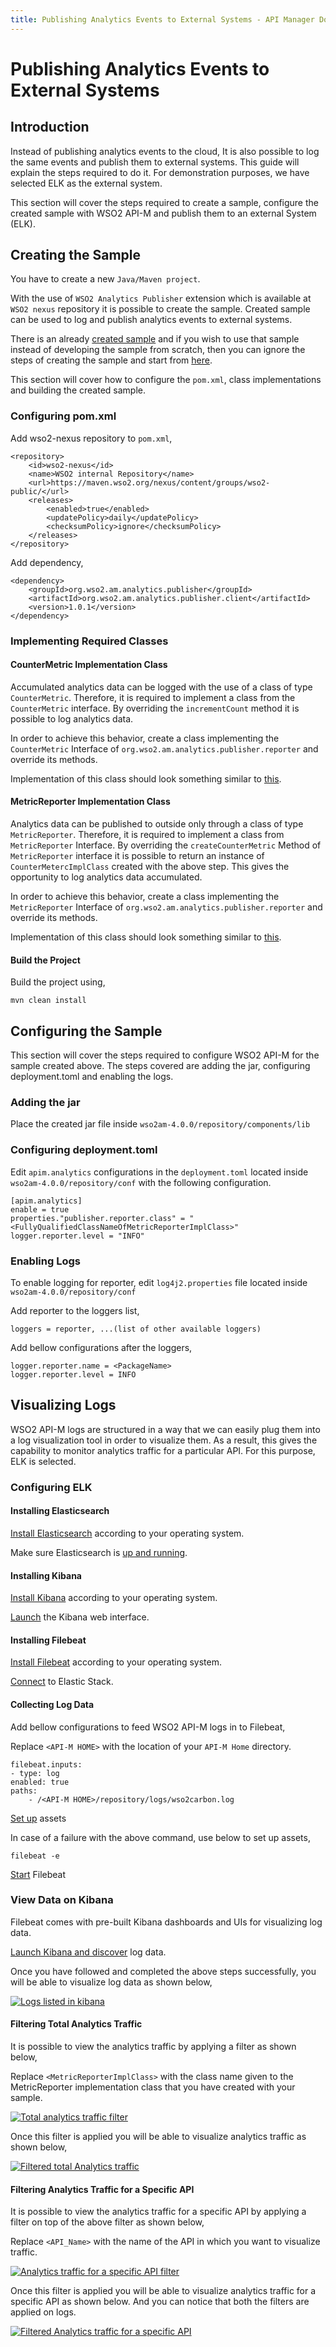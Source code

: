 ```yaml
---
title: Publishing Analytics Events to External Systems - API Manager Documentation 4.0.0
---
```


# Publishing Analytics Events to External Systems

## Introduction

Instead of publishing analytics events to the cloud, It is also possible to log the same events and publish them to external systems. This guide will explain the steps required to do it. For demonstration purposes, we have selected ELK as the external system.

This section will cover the steps required to create a sample, configure the created sample with WSO2 API-M and publish them to an external System (ELK).

## Creating the Sample

You have to create a new `Java/Maven project`. 

With the use of `WSO2 Analytics Publisher` extension which is available at `WSO2 nexus` repository it is possible to create the sample. Created sample can be used to log and publish analytics events to external systems.

There is an already [created sample](https://github.com/wso2/samples-apim/tree/master/analytics-event-publisher) and if you wish to use that sample instead of developing the sample from scratch, then you can ignore the steps of creating the sample and start from [here]({{base_path}}/api-analytics/samples/publishing-analytics-events-to-external-systems/#build-the-project).

This section will cover how to configure the `pom.xml`, class implementations and building the created sample.

### Configuring pom.xml

Add wso2-nexus repository to `pom.xml`,

    <repository>
        <id>wso2-nexus</id>
        <name>WSO2 internal Repository</name>
        <url>https://maven.wso2.org/nexus/content/groups/wso2-public/</url>
        <releases>
            <enabled>true</enabled>
            <updatePolicy>daily</updatePolicy>
            <checksumPolicy>ignore</checksumPolicy>
        </releases>
    </repository>

Add dependency,

    <dependency>
        <groupId>org.wso2.am.analytics.publisher</groupId>
        <artifactId>org.wso2.am.analytics.publisher.client</artifactId>
        <version>1.0.1</version>
    </dependency>

### Implementing Required Classes

#### CounterMetric Implementation Class

Accumulated analytics data can be logged with the use of a class of type `CounterMetric`. Therefore, it is required to implement a class from the `CounterMetric` interface. By overriding the `incrementCount` method it is possible to log analytics data.

In order to achieve this behavior, create a class implementing the `CounterMetric` Interface of `org.wso2.am.analytics.publisher.reporter` and override its methods.

Implementation of this class should look something similar to [this](https://github.com/wso2/samples-apim/blob/master/analytics-event-publisher/src/main/java/org.wso2.am.analytics.publisher.sample.reporter/LogCounterMetric.java).

#### MetricReporter Implementation Class

Analytics data can be published to outside only through a class of type `MetricReporter`.
Therefore, it is required to implement a class from `MetricReporter` Interface.
By overriding the `createCounterMetric` Method of `MetricReporter` interface it is possible to return an instance of `CounterMetercImplClass` created with the above step. This gives the opportunity to log analytics data accumulated.

In order to achieve this behavior, create a class implementing the `MetricReporter` Interface of `org.wso2.am.analytics.publisher.reporter` and override its methods.

Implementation of this class should look something similar to [this](https://github.com/wso2/samples-apim/blob/master/analytics-event-publisher/src/main/java/org.wso2.am.analytics.publisher.sample.reporter/CustomReporter.java).

#### Build the Project

Build the project using,

    mvn clean install

## Configuring the Sample

This section will cover the steps required to configure WSO2 API-M for the sample created above. The steps covered are adding the jar, configuring deployment.toml and enabling the logs.

### Adding the jar

Place the created jar file inside `wso2am-4.0.0/repository/components/lib`

### Configuring deployment.toml

Edit `apim.analytics` configurations in the `deployment.toml` located inside `wso2am-4.0.0/repository/conf` with the following configuration.

    [apim.analytics]
    enable = true
    properties."publisher.reporter.class" = "<FullyQualifiedClassNameOfMetricReporterImplClass>"
    logger.reporter.level = "INFO"

### Enabling Logs

To enable logging for reporter, edit `log4j2.properties` file located inside `wso2am-4.0.0/repository/conf` 

Add reporter to the loggers list,

    loggers = reporter, ...(list of other available loggers)

Add bellow configurations after the loggers,

    logger.reporter.name = <PackageName>
    logger.reporter.level = INFO

## Visualizing Logs

WSO2 API-M logs are structured in a way that we can easily plug them into a log visualization tool in order to visualize them. As a result, this gives the capability to monitor analytics traffic for a particular API. For this purpose, ELK is selected.

### Configuring ELK

#### Installing Elasticsearch

[Install Elasticsearch](https://www.elastic.co/guide/en/elastic-stack-get-started/7.13/get-started-elastic-stack.html#install-elasticsearch) according to your operating system.

Make sure Elasticsearch is [up and running](https://www.elastic.co/guide/en/elastic-stack-get-started/7.13/get-started-elastic-stack.html#_make_sure_elasticsearch_is_up_and_running).

#### Installing Kibana

[Install Kibana](https://www.elastic.co/guide/en/elastic-stack-get-started/7.13/get-started-elastic-stack.html#install-kibana) according to your operating system.

[Launch](https://www.elastic.co/guide/en/elastic-stack-get-started/7.13/get-started-elastic-stack.html#_launch_the_kibana_web_interface) the Kibana web interface.

#### Installing Filebeat

[Install Filebeat](https://www.elastic.co/guide/en/beats/filebeat/7.13/filebeat-installation-configuration.html#installation) according to your operating system.

[Connect](https://www.elastic.co/guide/en/beats/filebeat/7.13/filebeat-installation-configuration.html#set-connection) to Elastic Stack.

#### Collecting Log Data

Add bellow configurations to feed WSO2 API-M logs in to Filebeat,

Replace `<API-M HOME>` with the location of your `API-M Home` directory.

    filebeat.inputs:
    - type: log
    enabled: true
    paths:
        - /<API-M HOME>/repository/logs/wso2carbon.log

[Set up](https://www.elastic.co/guide/en/beats/filebeat/7.13/filebeat-installation-configuration.html#setup-assets) assets

In case of a failure with the above command, use below to set up assets,

    filebeat -e

[Start](https://www.elastic.co/guide/en/beats/filebeat/7.13/filebeat-installation-configuration.html#start) Filebeat

### View Data on Kibana

Filebeat comes with pre-built Kibana dashboards and UIs for visualizing log data.

[Launch Kibana and discover](https://www.elastic.co/guide/en/beats/filebeat/7.13/filebeat-installation-configuration.html#view-data) log data.

Once you have followed and completed the above steps successfully, you will be able to visualize log data as shown below,

[![Logs listed in kibana]({{base_path}}/assets/img/analytics/samples/logs-listed-in-kibana.png)]({{base_path}}/assets/img/analytics/samples/logs-listed-in-kibana.png)

#### Filtering Total Analytics Traffic

It is possible to view the analytics traffic by applying a filter as shown below,

Replace `<MetricReporterImplClass>` with the class name given to the MetricReporter implementation class that you have created with your sample.

[![Total analytics traffic filter]({{base_path}}/assets/img/analytics/samples/total-analytics-traffic-filter.png)]({{base_path}}/assets/img/analytics/samples/total-analytics-traffic-filter.png)

Once this filter is applied you will be able to visualize analytics traffic as shown below,

[![Filtered total Analytics traffic]({{base_path}}/assets/img/analytics/samples/total-analytics-traffic.png)]({{base_path}}/assets/img/analytics/samples/total-analytics-traffic.png)

#### Filtering Analytics Traffic for a Specific API

It is possible to view the analytics traffic for a specific API by applying a filter on top of the above filter as shown below,

Replace `<API_Name>` with the name of the API in which you want to visualize traffic.

[![Analytics traffic for a specific API filter]({{base_path}}/assets/img/analytics/samples/analytics-traffic-for-a-specific-api-filter.png)]({{base_path}}/assets/img/analytics/samples/analytics-traffic-for-a-specific-api-filter.png)

Once this filter is applied you will be able to visualize analytics traffic for a specific API as shown below. And you can notice that both the filters are applied on logs.

[![Filtered Analytics traffic for a specific API]({{base_path}}/assets/img/analytics/samples/analytics-traffic-for-a-specific-api.png)]({{base_path}}/assets/img/analytics/samples/analytics-traffic-for-a-specific-api.png)
